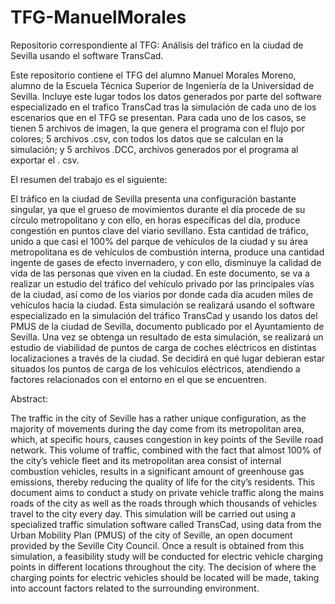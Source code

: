 # TFG-ManuelMorales
Repositorio correspondiente al TFG: Análisis del tráfico en la ciudad de Sevilla usando el software TransCad.

Este repositorio contiene el TFG del alumno Manuel Morales Moreno, alumno de la Escuela Técnica Superior de Ingeniería de la Universidad de Sevilla.
Incluye este lugar todos los datos generados por parte del software especializado en el trafico TransCad tras la simulación de cada uno de los escenarios que en el TFG se presentan. Para cada uno de los casos, se tienen 5 archivos de imagen, la que genera el programa con el flujo por colores; 5 archivos .csv, con todos los datos que se calculan en la simulación; y 5 archivos .DCC, archivos generados por el programa al exportar el . csv.

El resumen del trabajo es el siguiente:

El tráfico en la ciudad de Sevilla presenta una configuración bastante singular, ya que el grueso de movimientos durante el día procede de su círculo metropolitano y con ello, en horas específicas del día, produce congestión en puntos clave del viario sevillano. Esta cantidad de tráfico, unido a que casi el 100% del parque de vehículos de la ciudad y su área metropolitana es de vehículos de combustión interna, produce una cantidad ingente de gases de efecto invernadero, y con ello, disminuye la calidad de vida de las personas que viven en la ciudad.
En este documento, se va a realizar un estudio del tráfico del vehículo privado por las principales vías de la ciudad, así como de los viarios por donde cada día acuden miles de vehículos hacia la ciudad. Esta simulación se realizará usando el software especializado en la simulación del tráfico TransCad y usando los datos del PMUS de la ciudad de Sevilla, documento publicado por el Ayuntamiento de Sevilla.
Una vez se obtenga un resultado de esta simulación, se realizará un estudio de viabilidad de puntos de carga de coches eléctricos en distintas localizaciones a través de la ciudad. Se decidirá en qué lugar debieran estar situados los puntos de carga de los vehículos eléctricos, atendiendo a factores relacionados con el entorno en el que se encuentren.

Abstract:

The traffic in the city of Seville has a rather unique configuration, as the majority of movements during the day come from its metropolitan area, which, at specific hours, causes congestion in key points of the Seville road network. This volume of traffic, combined with the fact that almost 100% of the city’s vehicle fleet and its metropolitan area consist of internal combustion vehicles, results in a significant amount of greenhouse gas emissions, thereby reducing the quality of life for the city’s residents.
This document aims to conduct a study on private vehicle traffic along the mains roads of the city as well as the roads through which thousands of vehicles travel to the city every day. This simulation will be carried out using a specialized traffic simulation software called TransCad, using data from the Urban Mobility Plan (PMUS) of the city of Seville, an open document provided by the Seville City Council.
Once a result is obtained from this simulation, a feasibility study will be conducted for electric vehicle charging points in different locations throughout the city. The decision of where the charging points for electric vehicles should be located will be made, taking into account factors related to the surrounding environment.
